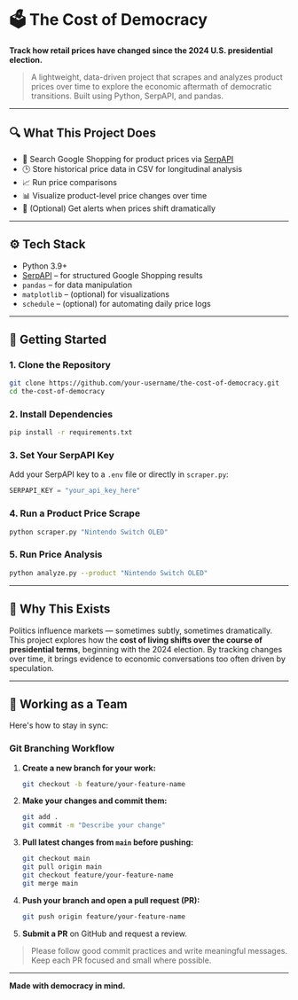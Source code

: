# 🗳️ The Cost of Democracy

**Track how retail prices have changed since the 2024 U.S. presidential election.**

> A lightweight, data-driven project that scrapes and analyzes product prices over time to explore the economic aftermath of democratic transitions. Built using Python, SerpAPI, and pandas.

---

## 🔍 What This Project Does

- 🔎 Search Google Shopping for product prices via [SerpAPI](https://serpapi.com)
- 🕒 Store historical price data in CSV for longitudinal analysis
- 📈 Run price comparisons
- 📊 Visualize product-level price changes over time
- 🔔 (Optional) Get alerts when prices shift dramatically

---

## ⚙️ Tech Stack

- Python 3.9+
- [SerpAPI](https://serpapi.com/) – for structured Google Shopping results
- `pandas` – for data manipulation
- `matplotlib` – (optional) for visualizations
- `schedule` – (optional) for automating daily price logs

---

## 🚀 Getting Started

### 1. Clone the Repository
```bash
git clone https://github.com/your-username/the-cost-of-democracy.git
cd the-cost-of-democracy
```

### 2. Install Dependencies
```bash
pip install -r requirements.txt
```

### 3. Set Your SerpAPI Key
Add your SerpAPI key to a `.env` file or directly in `scraper.py`:
```python
SERPAPI_KEY = "your_api_key_here"
```

### 4. Run a Product Price Scrape
```bash
python scraper.py "Nintendo Switch OLED"
```

### 5. Run Price Analysis
```bash
python analyze.py --product "Nintendo Switch OLED"
```

---

## 🧠 Why This Exists

Politics influence markets — sometimes subtly, sometimes dramatically. This project explores how the **cost of living shifts over the course of presidential terms**, beginning with the 2024 election. By tracking changes over time, it brings evidence to economic conversations too often driven by speculation.

---

## 🤝 Working as a Team

Here's how to stay in sync:

### Git Branching Workflow

1. **Create a new branch for your work:**
   ```bash
   git checkout -b feature/your-feature-name
   ```

2. **Make your changes and commit them:**
   ```bash
   git add .
   git commit -m "Describe your change"
   ```

3. **Pull latest changes from `main` before pushing:**
   ```bash
   git checkout main
   git pull origin main
   git checkout feature/your-feature-name
   git merge main
   ```

4. **Push your branch and open a pull request (PR):**
   ```bash
   git push origin feature/your-feature-name
   ```

5. **Submit a PR** on GitHub and request a review.

> Please follow good commit practices and write meaningful messages. Keep each PR focused and small where possible.

---

**Made with democracy in mind.**
